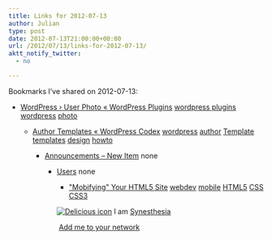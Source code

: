 ```yaml
---
title: Links for 2012-07-13
author: Julian
type: post
date: 2012-07-13T21:00:00+00:00
url: /2012/07/13/links-for-2012-07-13/
aktt_notify_twitter:
  - no

---
```

Bookmarks I&#8217;ve shared on 2012-07-13:

  * [WordPress &rsaquo; User Photo &laquo; WordPress Plugins][1] 
    [wordpress plugins][2] [wordpress][3] [photo][4] </li> 
    
      * [Author Templates &laquo; WordPress Codex][5] 
        [wordpress][3] [author][6] [Template][7] [templates][8] [design][9] [howto][10] </li> 
        
          * [Announcements &#8211; New Item][11] 
            none</li> 
            
              * [Users][12] 
                none</li> 
                
                  * ["Mobifying" Your HTML5 Site][13] 
                    [webdev][14] [mobile][15] [HTML5][16] [CSS][17] [CSS3][18] </li> </ul> 
                    
                    <p class="deliciouslink">
                      <a href="http://del.icio.us/synesthesia" title="See all my bookmarks on del.icio.us"><img src="https://www.synesthesia.co.uk/images/deliciousicon.jpg" alt="Delicious icon" /></a>&nbsp;I am <a href="http://del.icio.us/synesthesia" title="See all my bookmarks on del.icio.us">Synesthesia</a>
                    </p>
                    
                    <p class="deliciouslink">
                      <a href="http://del.icio.us/network?add=synesthesia" title="Add me to your del.icio.us network"><img src="https://www.synesthesia.co.uk/images/add.gif" alt="" /></a>&nbsp;<a href="http://del.icio.us/network?add=synesthesia" title="Add me to your del.icio.us network">Add me to your network</a>
                    </p>

 [1]: http://wordpress.org/extend/plugins/user-photo/
 [2]: http://www.delicious.com/synesthesia/wordpress+plugins
 [3]: http://www.delicious.com/synesthesia/wordpress
 [4]: http://www.delicious.com/synesthesia/photo
 [5]: http://codex.wordpress.org/Author_Templates
 [6]: http://www.delicious.com/synesthesia/author
 [7]: http://www.delicious.com/synesthesia/Template
 [8]: http://www.delicious.com/synesthesia/templates
 [9]: http://www.delicious.com/synesthesia/design
 [10]: http://www.delicious.com/synesthesia/howto
 [11]: https://theschoolsnetwork.sharepoint.com/Lists/Announcements/NewForm.aspx?RootFolder=
 [12]: https://portal.microsoftonline.com/UserManagement/UserManager.aspx
 [13]: http://www.html5rocks.com/en/mobile/mobifying/
 [14]: http://www.delicious.com/synesthesia/webdev
 [15]: http://www.delicious.com/synesthesia/mobile
 [16]: http://www.delicious.com/synesthesia/HTML5
 [17]: http://www.delicious.com/synesthesia/CSS
 [18]: http://www.delicious.com/synesthesia/CSS3